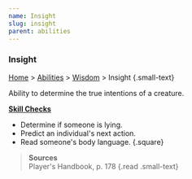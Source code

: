 ```yaml
---
name: Insight
slug: insight
parent: abilities
---
```

### Insight
[Home](dm-operations-center) > [Abilities](abilities) > [Wisdom](wisdom) > Insight {.small-text}

Ability to determine the true intentions of a creature.

**[Skill Checks](skill-check)**<br/>
- Determine if someone is lying.
- Predict an individual's next action.
- Read someone's body language.
{.square}

> **Sources** <br/>
> Player's Handbook, p. 178
{.read .small-text}
